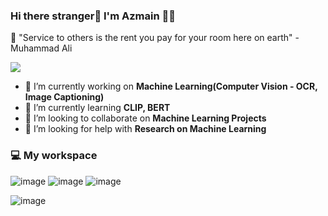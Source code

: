 ### Hi there stranger👋 I'm Azmain 👨‍💻
💬 "Service to others is the rent you pay for your room here on earth" - Muhammad Ali

<!--
**AzmainO7/AzmainO7** is a ✨ _special_ ✨ repository because its `README.md` (this file) appears on your GitHub profile.
Here are some ideas to get you started:

- 🔭 I’m currently working on ...
- 🌱 I’m currently learning ...
- 👯 I’m looking to collaborate on ...
- 🤔 I’m looking for help with ...
- 💬 Ask me about ...
- 📫 How to reach me: ...
- 😄 Pronouns: ...
- ⚡ Fun fact: ...
-->

![](https://komarev.com/ghpvc/?username=AzmainO7&style=flat-square&label=Profile+Views)
- 🔭 I’m currently working on **Machine Learning(Computer Vision - OCR, Image Captioning)** 
- 🌱 I’m currently learning **CLIP, BERT**
- 👯 I’m looking to collaborate on **Machine Learning Projects**
- 🤔 I’m looking for help with **Research on Machine Learning**

### 💻 My workspace   
![image](https://img.shields.io/badge/Windows_11-0078d4?style=for-the-badge&logo=windows-11&logoColor=white) ![image](https://img.shields.io/badge/Intel%20Core_i5_13th-0071C5?style=for-the-badge&logo=intel&logoColor=white) ![image](https://img.shields.io/badge/NVIDIA-RTX_3070-76B900?style=for-the-badge&logo=nvidia&logoColor=white)

<!-- ![image](https://github-profile-trophy.vercel.app/?username=AzmainO7) -->
![image](https://github-readme-stats.vercel.app/api/top-langs/?username=AzmainO7)
<!-- ![image](https://github-readme-stats.vercel.app/api/top-langs/?username=AzmainO7&theme=synthwave) -->
